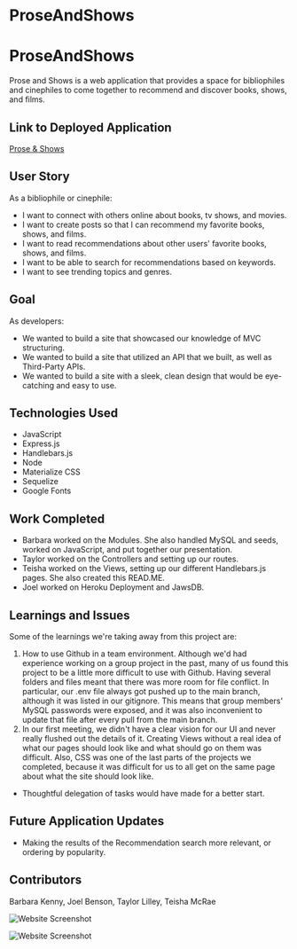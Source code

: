 # ProseAndShows

# ProseAndShows
Prose and Shows is a web application that provides a space for bibliophiles and cinephiles to come together to recommend and discover books, shows, and films.

## Link to Deployed Application
[Prose & Shows](https://proseorshows.herokuapp.com/)

## User Story
As a bibliophile or cinephile:
* I want to connect with others online about books, tv shows, and movies.
* I want to create posts so that I can recommend my favorite books, shows, and films.
* I want to read recommendations about other users' favorite books, shows, and films.
* I want to be able to search for recommendations based on keywords.
* I want to see trending topics and genres.

## Goal
As developers:
* We wanted to build a site that showcased our knowledge of MVC structuring. 
* We wanted to build a site that utilized an API that we built, as well as Third-Party APIs.
* We wanted to build a site with a sleek, clean design that would be eye-catching and easy to use.

## Technologies Used
* JavaScript
* Express.js
* Handlebars.js
* Node
* Materialize CSS
* Sequelize
* Google Fonts
 
## Work Completed

* Barbara worked on the Modules. She also handled MySQL and seeds, worked on JavaScript, and put together our presentation.
* Taylor worked on the Controllers and setting up our routes.
* Teisha worked on the Views, setting up our different Handlebars.js pages. She also created this READ.ME.
* Joel worked on Heroku Deployment and JawsDB.
 
## Learnings and Issues

Some of the learnings we're taking away from this project are:
1. How to use Github in a team environment. Although we'd had experience working on a group project in the past, many of us found this project to be a little more difficult to use with Github. Having several folders and files meant that there was more room for file conflict. In particular, our .env file always got pushed up to the main branch, although it was listed in our gitignore. This means that group members' MySQL passwords were exposed, and it was also inconvenient to update that file after every pull from the main branch.
2. In our first meeting, we didn't have a clear vision for our UI and never really flushed out the details of it. Creating Views without a real idea of what our pages should look like and what should go on them was difficult. Also, CSS was one of the last parts of the projects we completed, because it was difficult for us to all get on the same page about what the site should look like.
* Thoughtful delegation of tasks would have made for a better start.


## Future Application Updates

* Making the results of the Recommendation search more relevant, or ordering by popularity.

 
## Contributors
Barbara Kenny, Joel Benson, Taylor Lilley, Teisha McRae

![Website Screenshot](https://user-images.githubusercontent.com/73713665/118419736-e180f880-b68a-11eb-8879-41a2991be85d.png)

![Website Screenshot](https://user-images.githubusercontent.com/73713665/118419756-ed6cba80-b68a-11eb-87aa-8f76a2fae06d.png)

